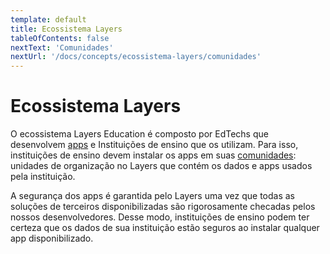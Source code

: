 ```yaml
---
template: default
title: Ecossistema Layers
tableOfContents: false
nextText: 'Comunidades'
nextUrl: '/docs/concepts/ecossistema-layers/comunidades'
---
```


# Ecossistema Layers

O ecossistema Layers Education é composto por EdTechs que desenvolvem [apps](./ecossistema-layers/apps) e Instituições de ensino que os utilizam. Para isso, instituições de ensino devem instalar os apps em suas [comunidades](./ecossistema-layers/comunidades): unidades de organização no Layers que contém os dados e apps usados pela instituição.

<!-- **DIAGRAMA** -->

A segurança dos apps é garantida pelo Layers uma vez que todas as soluções de terceiros disponibilizadas são rigorosamente checadas pelos nossos desenvolvedores. Desse modo, instituições de ensino podem ter certeza que os dados de sua instituição estão seguros ao instalar qualquer app disponibilizado.